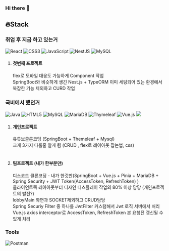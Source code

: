 ### Hi there 👋

<!--
**GuGura/GuGura** is a ✨ _special_ ✨ repository because its `README.md` (this file) appears on your GitHub profile.

Here are some ideas to get you started:

- 🔭 I’m currently working on ...
- 🌱 I’m currently learning ...
- 👯 I’m looking to collaborate on ...
- 🤔 I’m looking for help with ...
- 💬 Ask me about ...
- 📫 How to reach me: ...
- 😄 Pronouns: ...
- ⚡ Fun fact: ...
-->

## 🔥Stack

### 취업 후 지금 하고 있는거 
![React](https://img.shields.io/badge/react-%2320232a.svg?style=for-the-badge&logo=react&logoColor=%2361DAFB)
![CSS3](https://img.shields.io/badge/css3-%231572B6.svg?style=for-the-badge&logo=css3&logoColor=white)
![JavaScript](https://img.shields.io/badge/javascript-%23323330.svg?style=for-the-badge&logo=javascript&logoColor=%23F7DF1E)
![NestJS](https://img.shields.io/badge/nestjs-%23E0234E.svg?style=for-the-badge&logo=nestjs&logoColor=white)
![MySQL](https://img.shields.io/badge/mysql-%2300f.svg?style=for-the-badge&logo=mysql&logoColor=white)

1. #### 첫번째 프로젝트
   flex로 모바일 대응도 가능하게 Component 작업  <br>
   SpringBoot와 비슷하게 생긴 Nest.js + TypeORM 이미 세팅되어 있는 환경에서 복잡한 기능 제외하고 CURD 작업 <br>


### 국비에서 했던거
![Java](https://img.shields.io/badge/java-%23ED8B00.svg?style=for-the-badge&logo=openjdk&logoColor=white)
![HTML5](https://img.shields.io/badge/html5-%23E34F26.svg?style=for-the-badge&logo=html5&logoColor=white)
![MySQL](https://img.shields.io/badge/mysql-%2300f.svg?style=for-the-badge&logo=mysql&logoColor=white)
![MariaDB](https://img.shields.io/badge/MariaDB-003545?style=for-the-badge&logo=mariadb&logoColor=white)
![Thymeleaf](https://img.shields.io/badge/Thymeleaf-%23005C0F.svg?style=for-the-badge&logo=Thymeleaf&logoColor=white)
![Vue.js](https://img.shields.io/badge/vuejs-%2335495e.svg?style=for-the-badge&logo=vuedotjs&logoColor=%234FC08D)
<img src="https://img.shields.io/badge/springboot-6DB33F?style=for-the-badge&logo=springboot&logoColor=white">

1. #### 개인프로젝트
   유튜브클론코딩 (SpringBoot + Themeleaf + Mysql) <br>
   크게 3가지 다룰줄 알게 됨 (CRUD , flex로 레이아웃 잡는법, css) <br><br>
2. #### 팀프로젝트 (내가 한부분만)
   디스코드 클론코딩 - 내가 한것만(SpringBoot + Vue.js + Pinia + MariaDB + Spring Security + JWT Token(AccessToken, RefreshToken) ) <br>
   클라이언트쪽 레아아웃부터 디자인 디스플레이 작업의 80% 이상 담당 (개인프로젝트의 발전?) <br>
   lobbyMain 화면과 SOCKET제외하고 CRUD담당 <br>
   Spring Securiy Filter 중 하나를 JwtFilter 커스텀해서 Jwt 로직 서버에서 처리 <br>
   Vue.js axios interceptor로 AccessToken, RefreshToken 본 요청전 갱신될 수 있게 처리 <br>

### Tools
![Postman](https://img.shields.io/badge/Postman-FF6C37?style=for-the-badge&logo=postman&logoColor=white)
